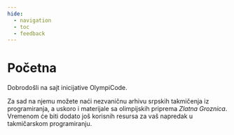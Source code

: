 ```yaml
---
hide:
  - navigation
  - toc
  - feedback
---
```


# Početna

Dobrodošli na sajt inicijative OlympiCode. 

Za sad na njemu možete naći nezvaničnu arhivu srpskih takmičenja iz programiranja, a uskoro i materijale sa olimpijskih priprema *Zlatna Groznica*. Vremenom će biti dodato još korisnih resursa za vaš napredak u takmičarskom programiranju.